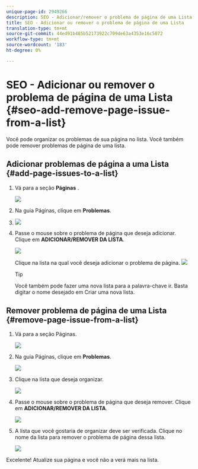 ```yaml
---
unique-page-id: 2949266
description: SEO - Adicionar/remover o problema de página de uma Lista - Documentos do Marketing - Documentação do produto
title: SEO - Adicionar ou remover o problema de página de uma Lista
translation-type: tm+mt
source-git-commit: 44ed91b485b52173922c709de63a4353e16c5072
workflow-type: tm+mt
source-wordcount: '183'
ht-degree: 0%

---
```



# SEO - Adicionar ou remover o problema de página de uma Lista {#seo-add-remove-page-issue-from-a-list}

Você pode organizar os problemas de sua página no lista. Você também pode remover problemas de página de uma lista.

## Adicionar problemas de página a uma Lista {#add-page-issues-to-a-list}

1. Vá para a seção **Páginas** .

   ![](assets/image2014-9-18-14-3a3-3a10.png)

1. Na guia Páginas, clique em **Problemas**.
1. ![](assets/image2014-9-18-14-3a3-3a18.png)

1. Passe o mouse sobre o problema de página que deseja adicionar. Clique em **ADICIONAR/REMOVER DA LISTA**.

   ![](assets/image2014-9-18-14-3a3-3a40.png)

   Clique na lista na qual você deseja adicionar o problema de página.
   ![](assets/image2014-9-18-14-3a3-3a44.png)

   >[!TIP]
   >
   >Você também pode fazer uma nova lista para a palavra-chave ir. Basta digitar o nome desejado em Criar uma nova lista.

## Remover problema de página de uma Lista {#remove-page-issue-from-a-list}

1. Vá para a seção Páginas.

   ![](assets/image2014-9-18-14-3a4-3a8.png)

1. Na guia Páginas, clique em **Problemas**.

   ![](assets/image2014-9-18-14-3a4-3a22.png)

1. Clique na lista que deseja organizar.

   ![](assets/image2014-9-18-14-3a4-3a29.png)

1. Passe o mouse sobre o problema de página que deseja remover. Clique em **ADICIONAR/REMOVER DA LISTA**.

   ![](assets/image2014-9-18-14-3a4-3a38.png)

1. A lista que você gostaria de organizar deve ser verificada. Clique no nome da lista para remover o problema de página dessa lista.

   ![](assets/image2014-9-18-14-3a4-3a52.png)

Excelente! Atualize sua página e você não a verá mais na lista.
